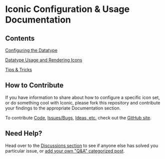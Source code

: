 # Iconic Configuration & Usage Documentation


## Contents

[Configuring the Datatype](Configuration/readme.md)

[Datatype Usage and Rendering Icons](Usage/readme.md)

[Tips & Tricks](Tips/readme.md)

## How to Contribute
If you have information to share about how to configure a specific icon set,  or do something cool with Iconic, please fork this repository and contribute your findings to the appropriate Documentation section.

To contribute [Code](https://github.com/skartknet/Iconic/pulls), [Issues/Bugs](https://github.com/skartknet/Iconic/), [Ideas, etc.](https://github.com/skartknet/Iconic/discussions) check out the [GitHub site](https://github.com/skartknet/Iconic/issues).

## Need Help?
Head over to the [Discussions section](https://github.com/skartknet/Iconic/discussions/categories/q-a) to see if anyone else has solved you particular issue, or [add your own "Q&A" categorized post](https://github.com/skartknet/Iconic/discussions/new?category=q-a).